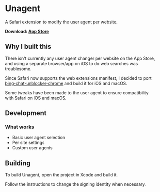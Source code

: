 # Unagent
A Safari extension to modify the user agent per website.

**Download: [App Store](https://apps.apple.com/app/id6448220941)**

## Why I built this
There isn't currently any user agent changer per website on the App Store, and using a separate browser/app on iOS to do web searches was troublesome. 

Since Safari now supports the web extensions manifest, I decided to port [bing-chat-unblocker-chrome](https://github.com/ellisy0/bing-chat-unblocker-chrome) and build it for iOS and macOS.

Some tweaks have been made to the user agent to ensure compatibility with Safari on iOS and macOS.

## Development

### What works
- Basic user agent selection
- Per site settings
- Custom user agents

## Building

To build Unagent, open the project in Xcode and build it.

Follow the instructions to change the signing identity when necessary.
